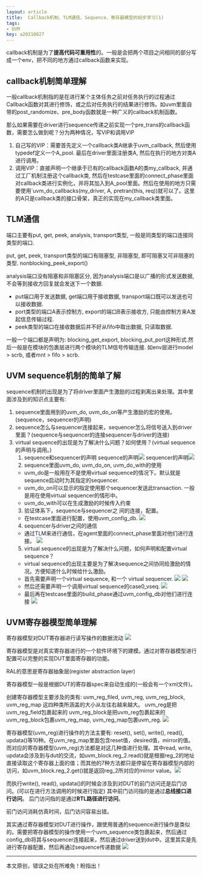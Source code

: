 ```yaml
---
layout: article
title:  Callback机制、TLM通信、Sequence、寄存器模型的初步学习(1)
tags:
- UVM
key: a20210827
---
```


callback机制是为了**提高代码可重用性**的。一般是会把两个项目之间相同的部分写成一个env，把不同的地方通过callback函数来实现。

<!--more-->

## callback机制简单理解

一般callback机制指的是在进行某个主体任务之前对任务执行的过程通过Callback函数对其进行修饰，或之后对任务执行的结果进行修饰。如uvm里面自带的post_randomize、pre_body函数就是一种广义的callback机制函数。

那么如果需要在driver进行sequence传递之前实现一个pre_trans的callback函数，需要怎么做到呢？分为两种情况，写VIP和调用VIP
1. 自己写的VIP：需要首先定义一个callback类A继承于uvm_callback, 然后使用typedef定义一个A_pool. 最后在driver里面注册类A, 然后在执行的地方对类A进行调用。
2. 调用VIP：直接声明一个继承于已有的callback函数A的类my_callback, 并通过工厂机制注册这个callback类, 然后在testcase里面的connect_phase里面对callback类进行实例化，并将其加入到A_pool里面。然后在使用的地方只需要使用`uvm_do_callbacks(my_driver, A, pretran(this, req))就可以了。这里的A只是callback类的接口骨架，真正的实现在my_callback类里面。

## TLM通信

端口主要有put, get, peek, analysis, transport类型, 一般是同类型的端口连接同类型的端口.

put, get, peek, transport类型的端口有阻塞型, 非阻塞型, 即可阻塞又可非阻塞的类型. nonblocking_peek_export()

analysis端口没有阻塞和非阻塞区分, 因为analysis端口是以广播的形式发送数据, 不会等到接收方回复就会发送下一个数据.

* put端口用于发送数据, get端口用于接收数据, transport端口既可以发送也可以接收数据.
* port类型的端口A表示控制方, export的端口B表示接收方, 只能由控制方来A发起信息传输过程.
* peek类型的端口在接收数据后并不好从fifo中取出数据, 只读取数据.

一般一个端口都是声明为: blocking_get_export, blocking_put_port这种形式.然后一般是在模块的包裹层进行两个模块的TLM信号传输连接. 如env层进行model > scrb, 或者mnt > fifo > scrb.

## UVM sequence机制的简单了解

 sequence机制的出现是为了将driver里面产生激励的过程剥离出来处理。其中里面涉及到的知识点主要有:   
1. sequence里面用到的uvm_do, uvm_do_on等产生激励的宏的使用。(sequence，sequencer的声明)
2. sequence怎么与sequencer连接起来，sequencer怎么将信号送入到driver里面？(sequence与sequencer的连接sequencer与driver的连接)
3. virtual sequence的出现是为了解决什么问题？如何使用？(virtual sequence的声明与调用。)
    1. sequence和sequencer的声明
        sequence的声明![](https://firebasestorage.googleapis.com/v0/b/firescript-577a2.appspot.com/o/imgs%2Fapp%2FJerryliangroom%2FBZDfLiv15e.png?alt=media&token=c898b1d0-19e7-411a-88ef-52a1b7ebeaf2)
        sequencer的声明![](https://firebasestorage.googleapis.com/v0/b/firescript-577a2.appspot.com/o/imgs%2Fapp%2FJerryliangroom%2FiWRcJ4zct4.png?alt=media&token=c8de1a8e-3416-4e52-a983-17ebb8bac763)
    2. sequence里面uvm_do, uvm_do_on, uvm_do_with的使用
    * uvm_do是一般用在不是使用virtual sequence的情况下。默认就是sequence启动时为其指定的sequencer.
    * uvm_do_on可以显示的指定使用那个sequencer发送此transaction. 一般是用在使用virtual sequencer的情形中。
    * uvm_do_with可以在生成激励的时候传入约束
    3. 验证体系下，sequence与sequencer之 间的连接，配置。
    * 在testcase里面进行配置，使用uvm_config_db.
    ![](https://firebasestorage.googleapis.com/v0/b/firescript-577a2.appspot.com/o/imgs%2Fapp%2FJerryliangroom%2Fd2-9jWSr5d.png?alt=media&token=151dcecc-0977-49c6-895a-3c2646fd9b7c)
    4. sequencer与driver之间的通信
    * 通过TLM来进行通信，在agent里面的connect_phase里面对他们进行连接。
    ![](https://firebasestorage.googleapis.com/v0/b/firescript-577a2.appspot.com/o/imgs%2Fapp%2FJerryliangroom%2FRkbX4vGHyD.png?alt=media&token=8e5943a4-2769-4bd1-b5b3-fb571f3416f1)
    5. virtual sequence的出现是为了解决什么问题，如何声明和配置virtual sequence？
    * virtual sequence的出现主要是为了解决sequence之间协同给激励的情况。方便知道什么时候给什么激励。
    * 首先需要声明一个virtual sequence, 和一个 virtual sequencer.
        ![](https://firebasestorage.googleapis.com/v0/b/firescript-577a2.appspot.com/o/imgs%2Fapp%2FJerryliangroom%2F2FVhVhuMIv.png?alt=media&token=204a8b95-0e2f-4d82-b186-066898f520d0)
        ![](https://firebasestorage.googleapis.com/v0/b/firescript-577a2.appspot.com/o/imgs%2Fapp%2FJerryliangroom%2FFtEjJ_818j.png?alt=media&token=034e94ef-5d3c-4a3f-a519-a562ea19c311)
    * 然后还需要声明一个调用virtual sequence的case0_vseq.
        ![](https://firebasestorage.googleapis.com/v0/b/firescript-577a2.appspot.com/o/imgs%2Fapp%2FJerryliangroom%2FeHBfnvEwbk.png?alt=media&token=962355a5-2ede-40bc-abd4-e39f72fc8994)
    * 最后再在testcase里面的build_phase通过uvm_config_db对他们进行连接
        ![](https://firebasestorage.googleapis.com/v0/b/firescript-577a2.appspot.com/o/imgs%2Fapp%2FJerryliangroom%2FO3BuNPBaVd.png?alt=media&token=59a5cacb-98a2-493c-b9b2-ac7c2d21683b)

## UVM寄存器模型简单理解

寄存器模型对DUT寄存器进行读写操作的数据流动
![](https://firebasestorage.googleapis.com/v0/b/firescript-577a2.appspot.com/o/imgs%2Fapp%2Fcomputationalmaterials%2FfUK26RykJZ.gif?alt=media&token=55432c80-c900-4df9-95d7-c9a584098544)

寄存器模型是对真实寄存器进行的一个软件环境下的建模。通过对寄存器模型进行配置可以完整的实现DUT里面寄存器的功能。

RAL的意思是寄存器抽象层(register abstraction layer)

寄存器模型一般是根据DUT的寄存器spec来自动生成的(一般会有一个xml文件)。

创建寄存器模型主要涉及的类有: uvm_reg_filed, uvm_reg, uvm_reg_block, uvm_reg_map
这四种类所涵盖的大小从左往右越来越大。
uvm_reg是把uvm_reg_field包裹起来的
uvm_reg_block是把uvm_reg包裹起来的
uvm_reg_block包裹uvm_reg_map, uvm_reg_map包裹uvm_reg. ![](https://firebasestorage.googleapis.com/v0/b/firescript-577a2.appspot.com/o/imgs%2Fapp%2FJerryliangroom%2FqP1Vf6xESh.png?alt=media&token=b8f8a98f-42cd-4afc-be71-6d457f950233)

寄存器模型(uvm_reg)进行操作的方法主要有: reset(), set(), write(), read(), updata()等10种。在uvm_reg_map里面包含reset值，desired值，mirror的值。而对应的寄存器模型(uvm_reg)方法都是对这几种值进行处理。其中read, write, updata会涉及到与dut的交流，如uvm_block.reg_2.read()就是根据reg_2的地址直接读取这个寄存器上面的值；而其他的7种方法都只是停留在寄存器模型内部的访问，如uvm_block.reg_2.get()就是返回reg_2所对应的mirror value。![](https://firebasestorage.googleapis.com/v0/b/firescript-577a2.appspot.com/o/imgs%2Fapp%2FJerryliangroom%2FqP1Vf6xESh.png?alt=media&token=b8f8a98f-42cd-4afc-be71-6d457f950233)

而执行write(), read(), updata()的时候会涉及到对DUT的前门访问还是后门访问。(可以在进行方法调用的时候进行指定)
其中前门访问指的是通过**总线接口进行访问**。
后门访问指的是通过**RTL路径进行访问**。

前门访问消耗仿真时间，后门访问容易出错。

其实通过寄存器模型对DUT进行操作，跟使用普通的sequence进行操作是类似的。需要把寄存器模型的操作使用一个uvm_sequence类包裹起来，然后通过config_db将其与sequencer连接起来，然后通过driver送到dut中。这里其实是先进行寄存器配置，然后再通过sequence传递数据
![](https://firebasestorage.googleapis.com/v0/b/firescript-577a2.appspot.com/o/imgs%2Fapp%2FJerryliangroom%2FgqCpyGNC4V.png?alt=media&token=f9713e30-c0a5-4377-8b31-e1b1bda22d61)

---
本文原创，错误之处在所难免！盼指出！
